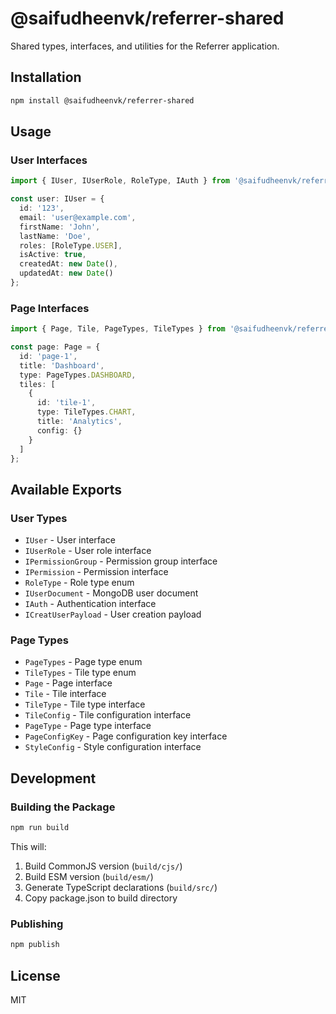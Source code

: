 # @saifudheenvk/referrer-shared

Shared types, interfaces, and utilities for the Referrer application.

## Installation

```bash
npm install @saifudheenvk/referrer-shared
```

## Usage

### User Interfaces

```typescript
import { IUser, IUserRole, RoleType, IAuth } from '@saifudheenvk/referrer-shared';

const user: IUser = {
  id: '123',
  email: 'user@example.com',
  firstName: 'John',
  lastName: 'Doe',
  roles: [RoleType.USER],
  isActive: true,
  createdAt: new Date(),
  updatedAt: new Date()
};
```

### Page Interfaces

```typescript
import { Page, Tile, PageTypes, TileTypes } from '@saifudheenvk/referrer-shared';

const page: Page = {
  id: 'page-1',
  title: 'Dashboard',
  type: PageTypes.DASHBOARD,
  tiles: [
    {
      id: 'tile-1',
      type: TileTypes.CHART,
      title: 'Analytics',
      config: {}
    }
  ]
};
```

## Available Exports

### User Types
- `IUser` - User interface
- `IUserRole` - User role interface
- `IPermissionGroup` - Permission group interface
- `IPermission` - Permission interface
- `RoleType` - Role type enum
- `IUserDocument` - MongoDB user document
- `IAuth` - Authentication interface
- `ICreatUserPayload` - User creation payload

### Page Types
- `PageTypes` - Page type enum
- `TileTypes` - Tile type enum
- `Page` - Page interface
- `Tile` - Tile interface
- `TileType` - Tile type interface
- `TileConfig` - Tile configuration interface
- `PageType` - Page type interface
- `PageConfigKey` - Page configuration key interface
- `StyleConfig` - Style configuration interface

## Development

### Building the Package

```bash
npm run build
```

This will:
1. Build CommonJS version (`build/cjs/`)
2. Build ESM version (`build/esm/`)
3. Generate TypeScript declarations (`build/src/`)
4. Copy package.json to build directory

### Publishing

```bash
npm publish
```

## License

MIT
